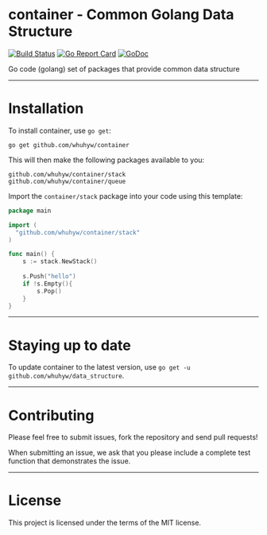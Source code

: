container - Common Golang Data Structure
================================

[![Build Status](https://travis-ci.org/whuhyw/container.svg)](https://travis-ci.org/whuhyw/container) [![Go Report Card](https://goreportcard.com/badge/github.com/whuhyw/container)](https://goreportcard.com/report/github.com/whuhyw/container) [![GoDoc](https://godoc.org/github.com/whuhyw/container?status.svg)](https://godoc.org/github.com/whuhyw/container)

Go code (golang) set of packages that provide common data structure

------

Installation
============

To install container, use `go get`:

    go get github.com/whuhyw/container

This will then make the following packages available to you:

    github.com/whuhyw/container/stack
    github.com/whuhyw/container/queue

Import the `container/stack` package into your code using this template:

```go
package main

import (
  "github.com/whuhyw/container/stack"
)

func main() {
    s := stack.NewStack()
    
    s.Push("hello")
    if !s.Empty(){
        s.Pop()
    }
}
```

------

Staying up to date
==================

To update container to the latest version, use `go get -u github.com/whuhyw/data_structure`.

------

Contributing
============

Please feel free to submit issues, fork the repository and send pull requests!

When submitting an issue, we ask that you please include a complete test function that demonstrates the issue.

------

License
=======

This project is licensed under the terms of the MIT license.